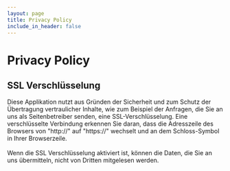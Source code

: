 ```yaml
---
layout: page
title: Privacy Policy
include_in_header: false
---
```


# Privacy Policy

## SSL Verschl&uuml;sselung

Diese Applikation nutzt aus Gr&uuml;nden der Sicherheit und zum Schutz der &Uuml;bertragung vertraulicher
Inhalte, wie zum Beispiel der Anfragen, die Sie an uns als Seitenbetreiber senden, eine
SSL-Verschl&uuml;sselung. Eine verschl&uuml;sselte Verbindung erkennen Sie daran, dass die Adresszeile des
Browsers von &quot;http://&quot; auf &quot;https://&quot; wechselt und an dem Schloss-Symbol in Ihrer
Browserzeile.
<br>
<br>
Wenn die SSL Verschl&uuml;sselung aktiviert ist, k&ouml;nnen die Daten, die Sie an uns &uuml;bermitteln, nicht
von Dritten mitgelesen werden.
